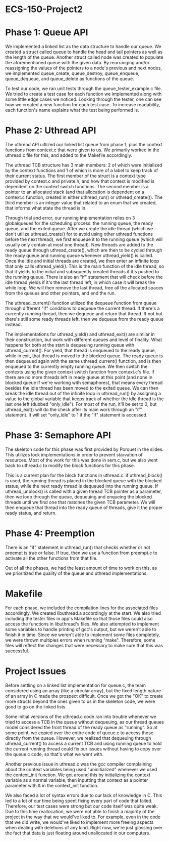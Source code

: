 # ECS-150-Project2

# Phase 1: Queue API
We implemented a linked list as the data structure to handle our queue. We
created a struct called queue to handle the head and tail pointers as well as
the length of the queue. Another struct called node was created to populate the
aforementioned queue with the given data. By rearranging and/or reassigning the
values of the pointers to a node's previous and next nodes, we
implemented queue_create, queue_destroy, queue_enqueue, queue_dequeue, and
queue_delete as functions of the queue.

To test our code, we ran unit tests through the queue_tester_example.c file. 
We tried to create a test case for each function we implemented along with
some little edge cases we noticed. Looking through the tester, one can see 
how we created a new function for each test case. To increase readability, 
each function's name explains what the test being performed is.

# Phase 2: Uthread API
The uthread API uitlized our linked list queue from phase 1, plus the context
functions from context.c that were given to us. We primarily worked in the
uthread.c file for this, and added to the Makefile accordingly.

The uthread TCB structure has 3 main members: 2 of which were initialized by the
context functions and 1 of which is more of a label to keep track of their
current status. The first member of the struct is a context type provided by
context.c and private.h, and how that context is modified is dependent on the
context switch functions. The second member is a pointer to an allocated stack
(and that allocation is dependent on a context.c function, created in either
uthread_run() or uthread_create()). The third member is an integer value that
related to an enum that we created, that informs what state the thread is in.

Through trial and error, our running implementation relies on 3 globalqueues 
for the scheduling process: the running queue, the ready queue, and the exited
queue. After we create the idle thread (which we don't utilize uthread_create()
for to avoid using other uthread functions before the next thread), we first 
enqueue it to the running queue (which will usually only contain at most one 
thread).  New threads are added to the ready queue through uthread_create(), 
which are then to be cycled through the ready queue and running queue whenever 
uthread_yield() is called. Once the idle and initial threads are created, we
then enter an infinite loop that only calls uthread_yield(). This is the main 
function of the idle thread, so that it yields to the initial and subsquently
created threads if it's pushed to the running queue. There is also an "if" 
statement that will check before the idle thread yields if it's the last thread
left, in which case it will break the while loop. We will then remove the last
thread, free all the allocated spaces from the queues and other pointers, and
end the run.

The uthread_current() function utilized the dequeue function from queue through
different "if" conditions to dequeue the current thread. If there's a currently 
running thread, then we dequeue and return that thread. If not but there's still
some ready threads left, then we dequeue from the ready queue instead.

The implementations for uthread_yield() and uthread_exit() are similar in their
construction, but work with different queues and level of finality. What happens
for both at the start is dequeuing running queue with uthread_current(). For 
yield, that thread is enqueued to the ready queue, while in exit, that thread is
moved to the blocked queue. The ready queue is then dequeued again with the same
uthread_current() function, and is then enqueued to the currently empty running
queue. We then switch the contexts using the given context switch function from
context.c's file. If there are no more threads left in ready queue at this point
(and none in blocked queue if we're working with semaphores), that means every 
thread besides the idle thread has been moved to the exited queue. We can then 
break the idle thread out of the infinite loop in uthread_run() by assigning a 
value to the global variable that keeps track of whether the idle thread is the 
last one left (dubbed "only_idle"). For most of the run, it'll be set to 0, but 
uthread_exit() will do the check after its main work through an "if" statement.
It will set "only_idle" to 1 if the "if" statement is accessed.

# Phase 3: Semaphore API
The skeleton code for this phase was first provided by Porquet in the slides.
This utilizes lock implementations in order to prevent starvation of resources.
Most of the work for this was done in sem.c, but we also went back to uthread.c
to modify the block functions for this phase.

This is a current plan for the block functions in uthread.c: if uthread_block()
is used, the running thread is placed in the blocked queue with the blocked 
status, while the next ready thread is dequeued into the running queue. If 
uthread_unblock() is called with a given thread TCB pointer as a parameter, then
we loop through the queue, dequeuing and enqueing the blocked threads until we 
find one that matches the given TCB parameter. We will then enqueue that thread
into the ready queue of threads, give it the proper ready status, and return.

# Phase 4: Preemption
There is an "if" statement in uthread_run() that checks whether or not preempt
is true or false. If true, then we use a function from preempt.c to activate 
all the other functions from that file.

Out of all the phases, we had the least amount of time to work on this, as we 
prioritized the quality of the queue and uthread implementations.

# Makefile
For each phase, we included the compilation lines for the associated files
accordingly. We created libuthread.a accordingly at the start. We also tried
including the tester files in app's Makefile so that those files could also 
access the functions in libuthread's files. We also attempted to implement 
some variables to handle printing of gcc's output, but we weren't able to 
finish it in time. Since we weren't able to implement some files completely,
we were thrown multiples errors when running "make". Therefore, some files
will reflect the changes that were necessary to make sure that this was 
successful.

# Project Issues
Before settling on a linked list implementation for queue.c, the team considered
using an array (like a circular array), but the fixed length nature of an array 
in C made the prospect difficult. Once we got the "OK" to create more structs 
beyond the ones given to us in the skeleton code, we were good to go on the 
linked lists.

Some initial versions of the uthread.c code ran into trouble whenever we tried 
to access a TCB in the queue without dequeuing, as our thread queues model
considered the front thread of the ready queue as "running". So at some point, we 
copied over the entire code of queue.c to access those directly from the queue.
However, we realized that dequeuing through uthread_current() to access a current
TCB and using running queue to hold the current running thread could fix our 
issues without having to copy over the queue.c code, so that's what we went with.

Another previous issue in uthread.c was the gcc compiler complaining about the 
context variables being used "uninitialized" whenever we used the context_init 
function. We got around this by initializing the context variable as a normal 
variable, then inputting that context as a pointer parameter with & in the 
context_init function.

We also faced a lot of syntax errors due to our lack of knowledge in C. This 
led to a lot of our time being spent fixing every part of code that failed. 
Therefore, our test cases were strong but our code itself was quite weak. 
Due to this time reallocation, we were not able to finish a majority of the
project in the way that we would've liked to. For example, even in the code
that we did write, we would've liked to implement more freeing aspects when 
dealing with deletions of any kind. Right now, we're just glossing over the
fact that data is just floating around unallocated in our computers.

